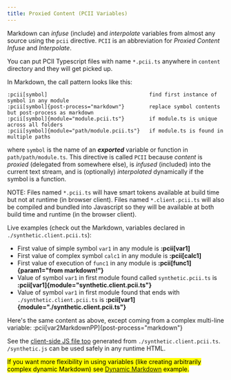 ```yaml
---
title: Proxied Content (PCII Variables)
---
```


Markdown can _infuse_ (include) and _interpolate_ variables from almost any
source using the `pcii` directive. `PCII` is an abbreviation for _Proxied
Content Infuse_ and _Interpolate_.

You can put PCII Typescript files with name `*.pcii.ts` anywhere in `content`
directory and they will get picked up.

In Markdown, the call pattern looks like this:

    :pcii[symbol]                                 find first instance of symbol in any module
    :pcii[symbol]{post-process="markdown"}        replace symbol contents but post-process as markdown
    :pcii[symbol]{module="module.pcii.ts"}        if module.ts is unique across all folders
    :pcii[symbol]{module="path/module.pcii.ts"}   if module.ts is found in multiple paths

where `symbol` is the name of an _**exported**_ variable or function in
`path/path/module.ts`. This directive is called `PCII` because _content_ is
_proxied_ (delegated from somewhere else), is _infused_ (included) into the
current text stream, and is (optionally) _interpolated_ dynamically if the
symbol is a function.

NOTE: Files named `*.pcii.ts` will have smart tokens available at build time but
not at runtime (in browser client). Files named `*.client.pcii.ts` will also be
compiled and bundled into Javascript so they will be available at both build
time and runtime (in the browser client).

Live examples (check out the Markdown, variables declared in
`./synthetic.client.pcii.ts`):

- First value of simple symbol `var1` in any module is **:pcii[var1]**
- First value of complex symbol `calc1` in any module is **:pcii[calc1]**
- First value of execution of `func1` in any module is
  **:pcii[func1]{param1="from markdown!"}**
- Value of symbol `var1` in first module found called `synthetic.pcii.ts` is
  **:pcii[var1]{module="synthetic.client.pcii.ts"}**
- Value of symbol `var1` in first module found that ends with
  `./synthetic.client.pcii.ts` is
  **:pcii[var1]{module="./synthetic.client.pcii.ts"}**

Here's the same content as above, except coming from a complex multi-line
variable: :pcii[var2MarkdownPP]{post-process="markdown"}

See the [client-side JS file too](/synthetic.js) generated from
`./synthetic.client.pcii.ts`. `/synthetic.js` can be used safely in any runtime
HTML.

<mark>If you want more flexibility in using variables (like creating arbitrarily
complex dynamic Markdown) see [Dynamic Markdown](../dynamic/) example.</mark>
